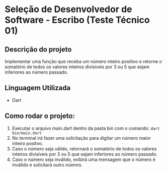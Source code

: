 # Seleção de Desenvolvedor de Software - Escribo (Teste Técnico 01)
## Descrição do projeto
Implementar uma função que receba um número inteiro positivo e retorne o somatório de todos os valores inteiros divisíveis por 3 ou 5 que sejam inferiores ao número passado.
## Linguagem Utilizada
- Dart
## Como rodar o projeto:
1. Executar o arquivo main.dart dentro da pasta bin com o comando:
```dart bin/main.dart```
2. No terminal irá fazer uma solicitação para digitar um número maior inteiro positvo.
3. Caso o número seja válido, retornará o somatório de todos os valores inteiros divisíveis por 3 ou 5 que sejam inferiores ao número passado.
4. Caso o número seja inválido, exibirá uma mensagem que o número é inválido e solicitará outro núemro.
